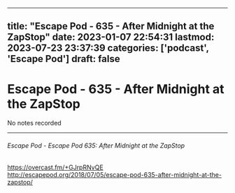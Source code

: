 
---
title: "Escape Pod - 635 - After Midnight at the ZapStop"
date: 2023-01-07 22:54:31
lastmod: 2023-07-23 23:37:39
categories: ['podcast', 'Escape Pod']
draft: false
---


# Escape Pod - 635 - After Midnight at the ZapStop

No notes recorded

- - -
###### Escape Pod - Escape Pod 635: After Midnight at the ZapStop

https://overcast.fm/+GJrpRNvQE  
http://escapepod.org/2018/07/05/escape-pod-635-after-midnight-at-the-zapstop/

<!-- #public #podcast #Escape Pod# -->

<!-- {BearID:C4AB22A9-3313-4575-8579-2C33C43FF32D-28016-00002D97D342F4E2} -->
